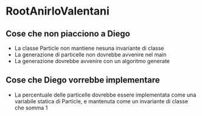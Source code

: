 # RootAnirloValentani

## Cose che non piacciono a Diego
* La classe Particle non mantiene nesuna invariante di classe
* La generazione di particelle non dovrebbe avvenire nel main
* La generazione dovrebbe avvenire con un algoritmo generate

## Cose che Diego vorrebbe implementare
* La percentuale delle particelle dovrebbe essere implementata come una variabile statica di Particle, e mantenuta come un invariante di classe che somma 1